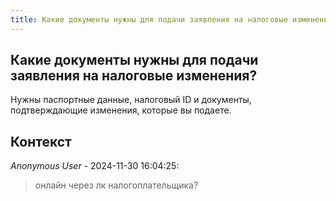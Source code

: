 ```yaml
---
title: Какие документы нужны для подачи заявления на налоговые изменения?
---
```


## Какие документы нужны для подачи заявления на налоговые изменения?

Нужны паспортные данные, налоговый ID и документы, подтверждающие изменения, которые вы подаете.

## Контекст

_Anonymous User_ - 2024-11-30 16:04:25:

> онлайн через лк налогоплательщика?
